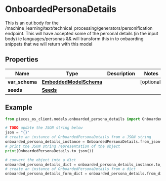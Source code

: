 # OnboardedPersonaDetails

This is an out body for the /machine_learning/text/technical_processing/generators/personification endpoint.  This will have accepted some of the personal details (in the input body) ie languages/personas && will transform this in to onbaording snippets that we will return with this model

## Properties

Name | Type | Description | Notes
------------ | ------------- | ------------- | -------------
**var_schema** | [**EmbeddedModelSchema**](EmbeddedModelSchema) |  | [optional] 
**seeds** | [**Seeds**](Seeds) |  | 

## Example

```python
from pieces_os_client.models.onboarded_persona_details import OnboardedPersonaDetails

# TODO update the JSON string below
json = "{}"
# create an instance of OnboardedPersonaDetails from a JSON string
onboarded_persona_details_instance = OnboardedPersonaDetails.from_json(json)
# print the JSON string representation of the object
print(OnboardedPersonaDetails.to_json())

# convert the object into a dict
onboarded_persona_details_dict = onboarded_persona_details_instance.to_dict()
# create an instance of OnboardedPersonaDetails from a dict
onboarded_persona_details_form_dict = onboarded_persona_details.from_dict(onboarded_persona_details_dict)
```


